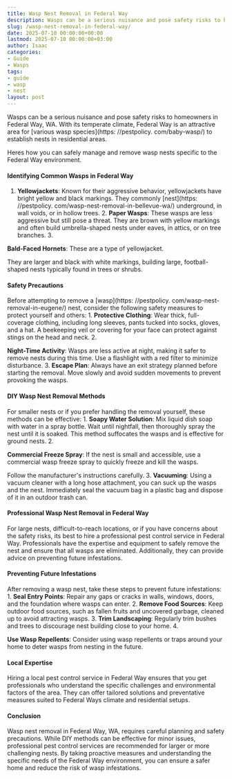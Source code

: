 ```yaml
---
title: Wasp Nest Removal in Federal Way
description: Wasps can be a serious nuisance and pose safety risks to homeowners in Federal Way, WA. With its temperate climate, Federal Way is an attractive area for...
slug: /wasp-nest-removal-in-federal-way/
date: 2025-07-10 00:00:00+00:00
lastmod: 2025-07-10 00:00:00+03:00
author: Isaac
categories:
- Guide
- Wasps
tags:
- guide
- wasp
- nest
layout: post
---
```


Wasps can be a serious nuisance and pose safety risks to homeowners in Federal Way, WA. With its temperate climate, Federal Way is an attractive area for [various wasp species](https: //pestpolicy. com/baby-wasp/) to establish nests in residential areas.

Heres how you can safely manage and remove wasp nests specific to the Federal Way environment.

####  Identifying Common Wasps in Federal Way

1. **Yellowjackets**: Known for their aggressive behavior, yellowjackets have bright yellow and black markings. They commonly [nest](https: //pestpolicy. com/wasp-nest-removal-in-bellevue-wa/) underground, in wall voids, or in hollow trees. 2. **Paper Wasps**: These wasps are less aggressive but still pose a threat. They are brown with yellow markings and often build umbrella-shaped nests under eaves, in attics, or on tree branches. 3.

**Bald-Faced Hornets**: These are a type of yellowjacket.

They are larger and black with white markings, building large, football-shaped nests typically found in trees or shrubs.

####  Safety Precautions

Before attempting to remove a [wasp](https: //pestpolicy. com/wasp-nest-removal-in-eugene/) nest, consider the following safety measures to protect yourself and others: 1. **Protective Clothing**: Wear thick, full-coverage clothing, including long sleeves, pants tucked into socks, gloves, and a hat. A beekeeping veil or covering for your face can protect against stings on the head and neck. 2.

**Night-Time Activity**: Wasps are less active at night, making it safer to remove nests during this time. Use a flashlight with a red filter to minimize disturbance. 3. **Escape Plan**: Always have an exit strategy planned before starting the removal. Move slowly and avoid sudden movements to prevent provoking the wasps.

####  DIY Wasp Nest Removal Methods

For smaller nests or if you prefer handling the removal yourself, these methods can be effective: 1. **Soapy Water Solution**: Mix liquid dish soap with water in a spray bottle. Wait until nightfall, then thoroughly spray the nest until it is soaked. This method suffocates the wasps and is effective for ground nests. 2.

**Commercial Freeze Spray**: If the nest is small and accessible, use a commercial wasp freeze spray to quickly freeze and kill the wasps.

Follow the manufacturer's instructions carefully. 3. **Vacuuming**: Using a vacuum cleaner with a long hose attachment, you can suck up the wasps and the nest. Immediately seal the vacuum bag in a plastic bag and dispose of it in an outdoor trash can.

####  Professional Wasp Nest Removal in Federal Way

For large nests, difficult-to-reach locations, or if you have concerns about the safety risks, its best to hire a professional pest control service in Federal Way. Professionals have the expertise and equipment to safely remove the nest and ensure that all wasps are eliminated. Additionally, they can provide advice on preventing future infestations.

####  Preventing Future Infestations

After removing a wasp nest, take these steps to prevent future infestations: 1. **Seal Entry Points**: Repair any gaps or cracks in walls, windows, doors, and the foundation where wasps can enter. 2. **Remove Food Sources**: Keep outdoor food sources, such as fallen fruits and uncovered garbage, cleaned up to avoid attracting wasps. 3. **Trim Landscaping**: Regularly trim bushes and trees to discourage nest building close to your home. 4.

**Use Wasp Repellents**: Consider using wasp repellents or traps around your home to deter wasps from nesting in the future.

####  Local Expertise

Hiring a local pest control service in Federal Way ensures that you get professionals who understand the specific challenges and environmental factors of the area. They can offer tailored solutions and preventative measures suited to Federal Ways climate and residential setups.

####  Conclusion

Wasp nest removal in Federal Way, WA, requires careful planning and safety precautions. While DIY methods can be effective for minor issues, professional pest control services are recommended for larger or more challenging nests. By taking proactive measures and understanding the specific needs of the Federal Way environment, you can ensure a safer home and reduce the risk of wasp infestations.
